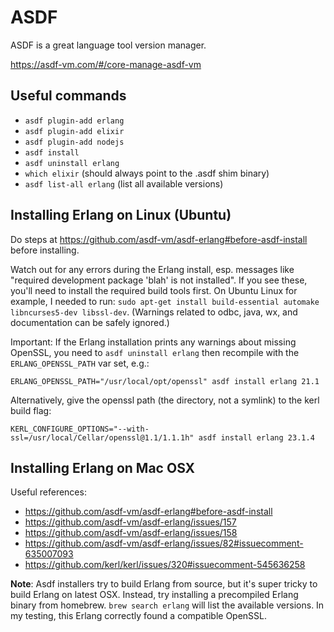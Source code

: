 # ASDF

ASDF is a great language tool version manager.

https://asdf-vm.com/#/core-manage-asdf-vm


## Useful commands

  * `asdf plugin-add erlang`
  * `asdf plugin-add elixir`
  * `asdf plugin-add nodejs`
  * `asdf install`
  * `asdf uninstall erlang`
  * `which elixir` (should always point to the .asdf shim binary)
  * `asdf list-all erlang` (list all available versions)


## Installing Erlang on Linux (Ubuntu)

Do steps at https://github.com/asdf-vm/asdf-erlang#before-asdf-install before installing.

Watch out for any errors during the Erlang install, esp. messages like "required development package 'blah' is not installed". If you see these, you'll need to install the required build tools first. On Ubuntu Linux for example, I needed to run: `sudo apt-get install build-essential automake libncurses5-dev libssl-dev`. (Warnings related to odbc, java, wx, and documentation can be safely ignored.)

Important: If the Erlang installation prints any warnings about missing OpenSSL, you need to `asdf uninstall erlang` then recompile with the `ERLANG_OPENSSL_PATH` var set, e.g.:

    ERLANG_OPENSSL_PATH="/usr/local/opt/openssl" asdf install erlang 21.1

Alternatively, give the openssl path (the directory, not a symlink) to the kerl build flag:

    KERL_CONFIGURE_OPTIONS="--with-ssl=/usr/local/Cellar/openssl@1.1/1.1.1h" asdf install erlang 23.1.4


## Installing Erlang on Mac OSX

Useful references:
  - https://github.com/asdf-vm/asdf-erlang#before-asdf-install
  - https://github.com/asdf-vm/asdf-erlang/issues/157
  - https://github.com/asdf-vm/asdf-erlang/issues/158
  - https://github.com/asdf-vm/asdf-erlang/issues/82#issuecomment-635007093
  - https://github.com/kerl/kerl/issues/320#issuecomment-545636258

**Note**: Asdf installers try to build Erlang from source, but it's super tricky to build Erlang on latest OSX. Instead, try installing a precompiled Erlang binary from homebrew. `brew search erlang` will list the available versions. In my testing, this Erlang correctly found a compatible OpenSSL.
